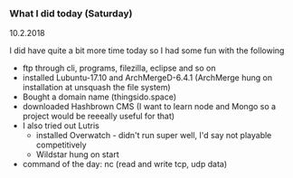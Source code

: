 ### What I did today (Saturday)
10.2.2018

I did have quite a bit more time today so I had some fun with the following
- ftp through cli, programs, filezilla, eclipse and so on
- installed Lubuntu-17.10 and ArchMergeD-6.4.1 (ArchMerge hung on installation at unsquash the file system)
- Bought a domain name (thingsido.space) 
- downloaded Hashbrown CMS (I want to learn node and Mongo so a project would be reeeally useful for that)
- I also tried out Lutris
  - installed Overwatch - didn't run super well, I'd say not playable competitively
  - Wildstar hung on start
- command of the day: nc (read and write tcp, udp data)

